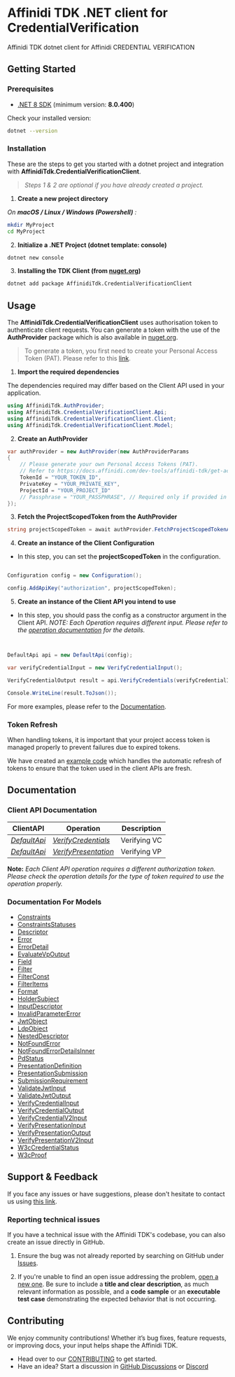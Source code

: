# Affinidi TDK .NET client for CredentialVerification

Affinidi TDK dotnet client for Affinidi CREDENTIAL VERIFICATION


## Getting Started

### Prerequisites

- [.NET 8 SDK](https://dotnet.microsoft.com/en-us/download/dotnet/8.0) (minimum version: **8.0.400**)  


Check your installed version:

```bash
dotnet --version
```

### Installation

These are the steps to get you started with a dotnet project and integration with **AffinidiTdk.CredentialVerificationClient**. 
> *Steps 1 & 2 are optional if you have already created a project.*

1. **Create a new project directory**

*On **macOS / Linux / Windows (Powershell)** :*

```bash
mkdir MyProject
cd MyProject
```

2. **Initialize a .NET Project (dotnet template: console)**

```bash
dotnet new console
```

3. **Installing the TDK Client (from [nuget.org](https://www.nuget.org//packages/AffinidiTdk.CredentialVerificationClient))**

```bash
dotnet add package AffinidiTdk.CredentialVerificationClient
```



## Usage

The **AffinidiTdk.CredentialVerificationClient** uses authorisation token to authenticate client requests. You can generate a token with the use of the **AuthProvider** package which is also available in [nuget.org](https://www.nuget.org//packages/AffinidiTdk.AuthProvider).

> To generate a token, you first need to create your Personal Access Token (PAT). Please refer to this [link](https://docs.affinidi.com/dev-tools/affinidi-tdk/get-access-token/#create-a-personal-access-token-pat).

1. **Import the required dependencies**

The dependencies required may differ based on the Client API used in your application. 


```csharp
using AffinidiTdk.AuthProvider;
using AffinidiTdk.CredentialVerificationClient.Api;
using AffinidiTdk.CredentialVerificationClient.Client;
using AffinidiTdk.CredentialVerificationClient.Model;
```

2. **Create an AuthProvider**

```csharp
var authProvider = new AuthProvider(new AuthProviderParams
{
    // Please generate your own Personal Access Tokens (PAT). 
    // Refer to https://docs.affinidi.com/dev-tools/affinidi-tdk/get-access-token/#create-a-personal-access-token-pat for the guide on creating your own PAT.    
    TokenId = "YOUR_TOKEN_ID",
    PrivateKey = "YOUR_PRIVATE_KEY",
    ProjectId = "YOUR_PROJECT_ID"
    // Passphrase = "YOUR_PASSPHRASE", // Required only if provided in the PAT
});
```

3. **Fetch the ProjectScopedToken from the AuthProvider**

```csharp
string projectScopedToken = await authProvider.FetchProjectScopedTokenAsync();
```

4. **Create an instance of the Client Configuration**

- In this step, you can set the __projectScopedToken__ in the configuration.

```csharp

Configuration config = new Configuration();

config.AddApiKey("authorization", projectScopedToken);

```

5. **Create an instance of the Client API you intend to use**

- In this step, you should pass the config as a constructor argument in the Client API.
*NOTE: Each Operation requires different input. Please refer to the [operation documentation](#documentation) for the details.*

```csharp


DefaultApi api = new DefaultApi(config);

var verifyCredentialInput = new VerifyCredentialInput();

VerifyCredentialOutput result = api.VerifyCredentials(verifyCredentialInput);

Console.WriteLine(result.ToJson());


```


For more examples, please refer to the [Documentation](https://docs.affinidi.com/dev-tools/affinidi-tdk/clients/credential-verification).

### Token Refresh

When handling tokens, it is important that your project access token is managed properly to prevent failures due to expired tokens. 

We have created an [example code](https://github.com/affinidi/affinidi-tdk-dotnet/tree/main/examples/HookAuthExample/HookAuthExample.cs) which handles the automatic refresh of tokens to ensure that the token used in the client APIs are fresh.


## Documentation

### Client API Documentation

ClientAPI | Operation | Description
------------ | ------------- | -------------
[*DefaultApi*](https://github.com/affinidi/affinidi-tdk-dotnet/tree/main/src/Clients/CredentialVerificationClient/docs/DefaultApi.md) | [*VerifyCredentials*](https://github.com/affinidi/affinidi-tdk-dotnet/tree/main/src/Clients/CredentialVerificationClient/docs/DefaultApi.md#verifycredentials) | Verifying VC
[*DefaultApi*](https://github.com/affinidi/affinidi-tdk-dotnet/tree/main/src/Clients/CredentialVerificationClient/docs/DefaultApi.md) | [*VerifyPresentation*](https://github.com/affinidi/affinidi-tdk-dotnet/tree/main/src/Clients/CredentialVerificationClient/docs/DefaultApi.md#verifypresentation) | Verifying VP


**Note:** *Each Client API operation requires a different authorization token. Please check the operation details for the type of token required to use the operation properly.*

### Documentation For Models

 - [Constraints](https://github.com/affinidi/affinidi-tdk-dotnet/tree/main/src/Clients/CredentialVerificationClient/docs/Constraints.md)
 - [ConstraintsStatuses](https://github.com/affinidi/affinidi-tdk-dotnet/tree/main/src/Clients/CredentialVerificationClient/docs/ConstraintsStatuses.md)
 - [Descriptor](https://github.com/affinidi/affinidi-tdk-dotnet/tree/main/src/Clients/CredentialVerificationClient/docs/Descriptor.md)
 - [Error](https://github.com/affinidi/affinidi-tdk-dotnet/tree/main/src/Clients/CredentialVerificationClient/docs/Error.md)
 - [ErrorDetail](https://github.com/affinidi/affinidi-tdk-dotnet/tree/main/src/Clients/CredentialVerificationClient/docs/ErrorDetail.md)
 - [EvaluateVpOutput](https://github.com/affinidi/affinidi-tdk-dotnet/tree/main/src/Clients/CredentialVerificationClient/docs/EvaluateVpOutput.md)
 - [Field](https://github.com/affinidi/affinidi-tdk-dotnet/tree/main/src/Clients/CredentialVerificationClient/docs/Field.md)
 - [Filter](https://github.com/affinidi/affinidi-tdk-dotnet/tree/main/src/Clients/CredentialVerificationClient/docs/Filter.md)
 - [FilterConst](https://github.com/affinidi/affinidi-tdk-dotnet/tree/main/src/Clients/CredentialVerificationClient/docs/FilterConst.md)
 - [FilterItems](https://github.com/affinidi/affinidi-tdk-dotnet/tree/main/src/Clients/CredentialVerificationClient/docs/FilterItems.md)
 - [Format](https://github.com/affinidi/affinidi-tdk-dotnet/tree/main/src/Clients/CredentialVerificationClient/docs/Format.md)
 - [HolderSubject](https://github.com/affinidi/affinidi-tdk-dotnet/tree/main/src/Clients/CredentialVerificationClient/docs/HolderSubject.md)
 - [InputDescriptor](https://github.com/affinidi/affinidi-tdk-dotnet/tree/main/src/Clients/CredentialVerificationClient/docs/InputDescriptor.md)
 - [InvalidParameterError](https://github.com/affinidi/affinidi-tdk-dotnet/tree/main/src/Clients/CredentialVerificationClient/docs/InvalidParameterError.md)
 - [JwtObject](https://github.com/affinidi/affinidi-tdk-dotnet/tree/main/src/Clients/CredentialVerificationClient/docs/JwtObject.md)
 - [LdpObject](https://github.com/affinidi/affinidi-tdk-dotnet/tree/main/src/Clients/CredentialVerificationClient/docs/LdpObject.md)
 - [NestedDescriptor](https://github.com/affinidi/affinidi-tdk-dotnet/tree/main/src/Clients/CredentialVerificationClient/docs/NestedDescriptor.md)
 - [NotFoundError](https://github.com/affinidi/affinidi-tdk-dotnet/tree/main/src/Clients/CredentialVerificationClient/docs/NotFoundError.md)
 - [NotFoundErrorDetailsInner](https://github.com/affinidi/affinidi-tdk-dotnet/tree/main/src/Clients/CredentialVerificationClient/docs/NotFoundErrorDetailsInner.md)
 - [PdStatus](https://github.com/affinidi/affinidi-tdk-dotnet/tree/main/src/Clients/CredentialVerificationClient/docs/PdStatus.md)
 - [PresentationDefinition](https://github.com/affinidi/affinidi-tdk-dotnet/tree/main/src/Clients/CredentialVerificationClient/docs/PresentationDefinition.md)
 - [PresentationSubmission](https://github.com/affinidi/affinidi-tdk-dotnet/tree/main/src/Clients/CredentialVerificationClient/docs/PresentationSubmission.md)
 - [SubmissionRequirement](https://github.com/affinidi/affinidi-tdk-dotnet/tree/main/src/Clients/CredentialVerificationClient/docs/SubmissionRequirement.md)
 - [ValidateJwtInput](https://github.com/affinidi/affinidi-tdk-dotnet/tree/main/src/Clients/CredentialVerificationClient/docs/ValidateJwtInput.md)
 - [ValidateJwtOutput](https://github.com/affinidi/affinidi-tdk-dotnet/tree/main/src/Clients/CredentialVerificationClient/docs/ValidateJwtOutput.md)
 - [VerifyCredentialInput](https://github.com/affinidi/affinidi-tdk-dotnet/tree/main/src/Clients/CredentialVerificationClient/docs/VerifyCredentialInput.md)
 - [VerifyCredentialOutput](https://github.com/affinidi/affinidi-tdk-dotnet/tree/main/src/Clients/CredentialVerificationClient/docs/VerifyCredentialOutput.md)
 - [VerifyCredentialV2Input](https://github.com/affinidi/affinidi-tdk-dotnet/tree/main/src/Clients/CredentialVerificationClient/docs/VerifyCredentialV2Input.md)
 - [VerifyPresentationInput](https://github.com/affinidi/affinidi-tdk-dotnet/tree/main/src/Clients/CredentialVerificationClient/docs/VerifyPresentationInput.md)
 - [VerifyPresentationOutput](https://github.com/affinidi/affinidi-tdk-dotnet/tree/main/src/Clients/CredentialVerificationClient/docs/VerifyPresentationOutput.md)
 - [VerifyPresentationV2Input](https://github.com/affinidi/affinidi-tdk-dotnet/tree/main/src/Clients/CredentialVerificationClient/docs/VerifyPresentationV2Input.md)
 - [W3cCredentialStatus](https://github.com/affinidi/affinidi-tdk-dotnet/tree/main/src/Clients/CredentialVerificationClient/docs/W3cCredentialStatus.md)
 - [W3cProof](https://github.com/affinidi/affinidi-tdk-dotnet/tree/main/src/Clients/CredentialVerificationClient/docs/W3cProof.md)



## Support & Feedback

If you face any issues or have suggestions, please don't hesitate to contact us using [this link](https://share.hsforms.com/1i-4HKZRXSsmENzXtPdIG4g8oa2v).

### Reporting technical issues

If you have a technical issue with the Affinidi TDK's codebase, you can also create an issue directly in GitHub.

1. Ensure the bug was not already reported by searching on GitHub under [Issues](https://github.com/affinidi/affinidi-tdk-dotnet/issues).

2. If you're unable to find an open issue addressing the problem, [open a new one](https://github.com/affinidi/affinidi-tdk-dotnet/issues/new). Be sure to include a **title and clear description**, as much relevant information as possible, and a **code sample** or an **executable test case** demonstrating the expected behavior that is not occurring.



## Contributing

We enjoy community contributions! Whether it’s bug fixes, feature requests, or improving docs, your input helps shape the Affinidi TDK.

- Head over to our [CONTRIBUTING](CONTRIBUTING.md) to get started.
- Have an idea? Start a discussion in [GitHub Discussions](https://github.com/affinidi/affinidi-tdk-dotnet/issues) or [Discord](https://discord.com/invite/hGVVSEASPQ)


